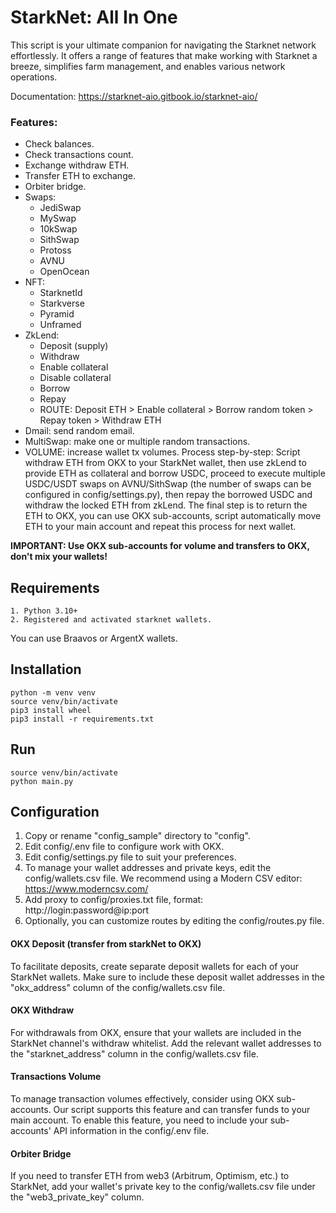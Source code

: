 # StarkNet: All In One

This script is your ultimate companion for navigating the Starknet network effortlessly.
It offers a range of features that make working with Starknet a breeze, simplifies farm management,
and enables various network operations.

Documentation: https://starknet-aio.gitbook.io/starknet-aio/

### Features:

- Check balances.
- Check transactions count.
- Exchange withdraw ETH.
- Transfer ETH to exchange.
- Orbiter bridge.
- Swaps:
    - JediSwap
    - MySwap
    - 10kSwap
    - SithSwap
    - Protoss
    - AVNU
    - OpenOcean
- NFT:
    - StarknetId
    - Starkverse
    - Pyramid
    - Unframed
- ZkLend:
    - Deposit (supply)
    - Withdraw
    - Enable collateral
    - Disable collateral
    - Borrow
    - Repay
    - ROUTE: Deposit ETH > Enable collateral > Borrow random token > Repay token > Withdraw ETH
- Dmail: send random email.
- MultiSwap: make one or multiple random transactions.
- VOLUME: increase wallet tx volumes. Process step-by-step:
  Script withdraw ETH from OKX to your StarkNet wallet, then use zkLend to provide ETH as collateral and borrow USDC,
  proceed to execute multiple USDC/USDT swaps on AVNU/SithSwap (the number of swaps can be configured in config/settings.py),
  then repay the borrowed USDC and withdraw the locked ETH from zkLend. The final step is to return the ETH to OKX,
  you can use OKX sub-accounts, script automatically move ETH to your main account and repeat this process for next wallet.

**IMPORTANT: Use OKX sub-accounts for volume and transfers to OKX, don't mix your wallets!**

## Requirements

```
1. Python 3.10+
2. Registered and activated starknet wallets.
```

You can use Braavos or ArgentX wallets.

## Installation

```
python -m venv venv
source venv/bin/activate
pip3 install wheel
pip3 install -r requirements.txt
```

## Run

```
source venv/bin/activate
python main.py
```

## Configuration

1. Copy or rename "config_sample" directory to "config".
2. Edit config/.env file to configure work with OKX.
3. Edit config/settings.py file to suit your preferences.
4. To manage your wallet addresses and private keys, edit the config/wallets.csv file.
   We recommend using a Modern CSV editor: https://www.moderncsv.com/
5. Add proxy to config/proxies.txt file, format: http://login:password@ip:port
6. Optionally, you can customize routes by editing the config/routes.py file.

#### OKX Deposit (transfer from starkNet to OKX)

To facilitate deposits, create separate deposit wallets for each of your StarkNet wallets.
Make sure to include these deposit wallet addresses in the "okx_address" column of the config/wallets.csv file.

#### OKX Withdraw

For withdrawals from OKX, ensure that your wallets are included in the StarkNet channel's withdraw whitelist.
Add the relevant wallet addresses to the "starknet_address" column in the config/wallets.csv file.

#### Transactions Volume

To manage transaction volumes effectively, consider using OKX sub-accounts.
Our script supports this feature and can transfer funds to your main account.
To enable this feature, you need to include your sub-accounts' API information in the config/.env file.

#### Orbiter Bridge

If you need to transfer ETH from web3 (Arbitrum, Optimism, etc.) to StarkNet,
add your wallet's private key to the config/wallets.csv file under the "web3_private_key" column.
